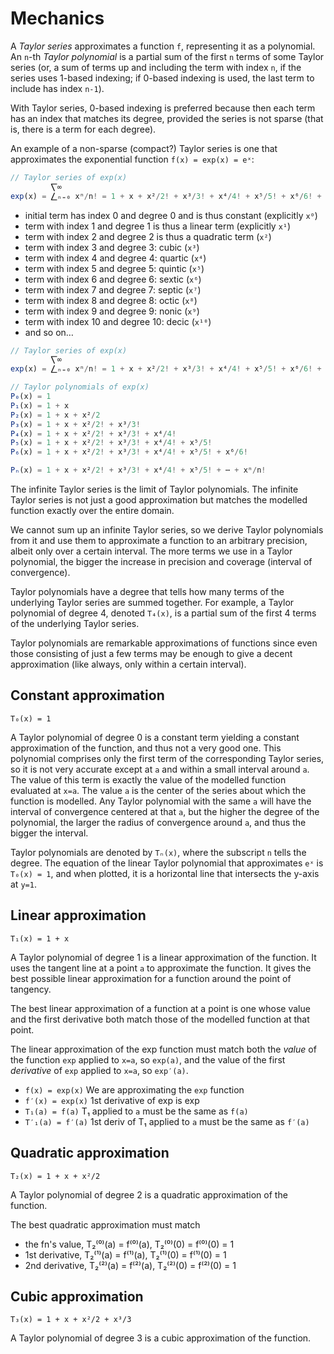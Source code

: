 # Mechanics

A *Taylor series* approximates a function `f`, representing it as a polynomial. An `n`-th *Taylor polynomial* is a partial sum of the first `n` terms of some Taylor series (or, a sum of terms up and including the term with index `n`, if the series uses 1-based indexing; if 0-based indexing is used, the last term to include has index `n-1`).

With Taylor series, 0-based indexing is preferred because then each term has an index that matches its degree, provided the series is not sparse (that is, there is a term for each degree).

An example of a non-sparse (compact?) Taylor series is one that approximates the exponential function `f(x) = exp(x) = eˣ`:

```js
// Taylor series of exp(x)
         ⎲∞
exp(x) = ⎳ₙ₌₀ xⁿ/n! = 1 + x + x²/2! + x³/3! + x⁴/4! + x⁵/5! + x⁶/6! + ⋯
```

- initial term has index 0 and degree 0 and is thus constant (explicitly `x⁰`)
- term with index 1 and degree 1 is thus a linear term (explicitly `x¹`)
- term with index 2 and degree 2 is thus a quadratic term (`x²`)
- term with index 3 and degree 3: cubic   (`x³`)
- term with index 4 and degree 4: quartic (`x⁴`)
- term with index 5 and degree 5: quintic (`x⁵`)
- term with index 6 and degree 6: sextic  (`x⁶`)
- term with index 7 and degree 7: septic  (`x⁷`)
- term with index 8 and degree 8: octic   (`x⁸`)
- term with index 9 and degree 9: nonic   (`x⁹`)
- term with index 10 and degree 10: decic (`x¹⁰`)
- and so on…


```js
// Taylor series of exp(x)
         ⎲∞
exp(x) = ⎳ₙ₌₀ xⁿ/n! = 1 + x + x²/2! + x³/3! + x⁴/4! + x⁵/5! + x⁶/6! + ⋯

// Taylor polynomials of exp(x)
P₀(x) = 1
P₁(x) = 1 + x
P₂(x) = 1 + x + x²/2
P₃(x) = 1 + x + x²/2! + x³/3!
P₄(x) = 1 + x + x²/2! + x³/3! + x⁴/4!
P₅(x) = 1 + x + x²/2! + x³/3! + x⁴/4! + x⁵/5!
P₆(x) = 1 + x + x²/2! + x³/3! + x⁴/4! + x⁵/5! + x⁶/6!

Pₙ(x) = 1 + x + x²/2! + x³/3! + x⁴/4! + x⁵/5! + ⋯ + xⁿ/n!
```


The infinite Taylor series is the limit of Taylor polynomials. The infinite Taylor series is not just a good approximation but matches the modelled function exactly over the entire domain.

We cannot sum up an infinite Taylor series, so we derive Taylor polynomials from it and use them to approximate a function to an arbitrary precision, albeit only over a certain interval. The more terms we use in a Taylor polynomial, the bigger the increase in precision and coverage (interval of convergence).

Taylor polynomials have a degree that tells how many terms of the underlying Taylor series are summed together. For example, a Taylor polynomial of degree 4, denoted `T₄(x)`, is a partial sum of the first 4 terms of the underlying Taylor series.

Taylor polynomials are remarkable approximations of functions since even those consisting of just a few terms may be enough to give a decent approximation (like always, only within a certain interval).

## Constant approximation

`T₀(x) = 1`

A Taylor polynomial of degree 0 is a constant term yielding a constant approximation of the function, and thus not a very good one. This polynomial comprises only the first term of the corresponding Taylor series, so it is not very accurate except at `a` and within a small interval around `a`. The value of this term is exactly the value of the modelled function evaluated at `x=a`. The value `a` is the center of the series about which the function is modelled. Any Taylor polynomial with the same `a` will have the interval of convergence centered at that `a`, but the higher the degree of the polynomial, the larger the radius of convergence around `a`, and thus the bigger the interval.

Taylor polynomials are denoted by `Tₙ(x)`, where the subscript `n` tells the degree. The equation of the linear Taylor polynomial that approximates `eˣ` is `T₀(x) = 1`, and when plotted, it is a horizontal line that intersects the y-axis at `y=1`.

## Linear approximation

`T₁(x) = 1 + x`

A Taylor polynomial of degree 1 is a linear approximation of the function. It uses the tangent line at a point `a` to approximate the function. It gives the best possible linear approximation for a function around the point of tangency.

The best linear approximation of a function at a point is one whose value and the first derivative both match those of the modelled function at that point.

The linear approximation of the exp function must match both the *value* of the function `exp` applied to `x=a`, so `exp(a)`, and the value of the first *derivative* of `exp` applied to `x=a`, so `exp′(a)`.

- `f(x) = exp(x)`  We are approximating the `exp` function
- `f′(x) = exp(x)`  1st derivative of exp is exp
- `T₁(a) = f(a)`  T₁ applied to `a` must be the same as `f(a)`
- `T′₁(a) = f′(a)`  1st deriv of T₁ applied to `a` must be the same as `f′(a)`



## Quadratic approximation

`T₂(x) = 1 + x + x²/2`

A Taylor polynomial of degree 2 is a quadratic approximation of the function.

The best quadratic approximation must match
- the fn's value, T₂⁽⁰⁾(a) = f⁽⁰⁾(a), T₂⁽⁰⁾(0) = f⁽⁰⁾(0) = 1
- 1st derivative, T₂⁽¹⁾(a) = f⁽¹⁾(a), T₂⁽¹⁾(0) = f⁽¹⁾(0) = 1
- 2nd derivative, T₂⁽²⁾(a) = f⁽²⁾(a), T₂⁽²⁾(0) = f⁽²⁾(0) = 1



## Cubic approximation

`T₃(x) = 1 + x + x²/2 + x³/3`

A Taylor polynomial of degree 3 is a cubic approximation of the function.
